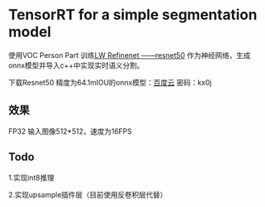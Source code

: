 # TensorRT for a simple segmentation model

使用VOC Person Part 训练[LW Refinenet ——resnet50](https://github.com/DrSleep/light-weight-refinenet) 作为神经网络，生成onnx模型并导入c++中实现实时语义分割。

下载Resnet50 精度为64.1mIOU的onnx模型：[百度云](https://pan.baidu.com/s/18oCAH1Eu2fNwbtsek7av1w) 密码：kx0j 

## 效果
FP32 输入图像512*512，速度为16FPS

## Todo

1.实现int8推理

2.实现upsample插件层（目前使用反卷积层代替）
